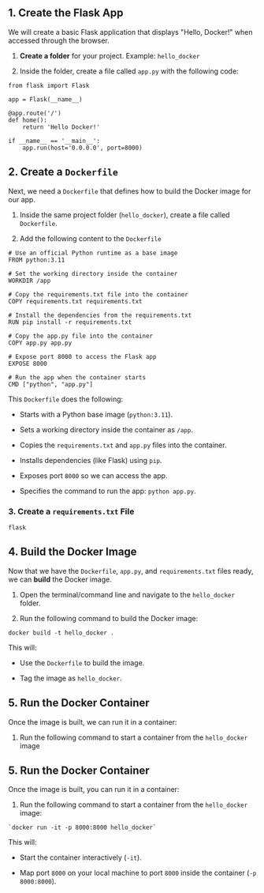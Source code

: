  ## 1. **Create the Flask App**

We will create a basic Flask application that displays "Hello, Docker!" when accessed through the browser.

1. **Create a folder** for your project. Example: `hello_docker`
    
2. Inside the folder, create a file called `app.py` with the following code:

```
from flask import Flask

app = Flask(__name__)

@app.route('/')
def home():
    return 'Hello Docker!'

if __name__ == '__main__':
    app.run(host='0.0.0.0', port=8000)

```


## 2. **Create a `Dockerfile`**

Next, we need a `Dockerfile` that defines how to build the Docker image for our app.

1. Inside the same project folder (`hello_docker`), create a file called `Dockerfile`.
    
2. Add the following content to the `Dockerfile`

```
# Use an official Python runtime as a base image
FROM python:3.11

# Set the working directory inside the container
WORKDIR /app

# Copy the requirements.txt file into the container
COPY requirements.txt requirements.txt

# Install the dependencies from the requirements.txt
RUN pip install -r requirements.txt

# Copy the app.py file into the container
COPY app.py app.py

# Expose port 8000 to access the Flask app
EXPOSE 8000

# Run the app when the container starts
CMD ["python", "app.py"]

```

This `Dockerfile` does the following:

- Starts with a Python base image (`python:3.11`).
    
- Sets a working directory inside the container as `/app`.
    
- Copies the `requirements.txt` and `app.py` files into the container.
    
- Installs dependencies (like Flask) using `pip`.
    
- Exposes port `8000` so we can access the app.
    
- Specifies the command to run the app: `python app.py`.

### 3.  **Create a `requirements.txt` File**

```
flask
```

## 4. **Build the Docker Image**

Now that we have the `Dockerfile`, `app.py`, and `requirements.txt` files ready, we can **build** the Docker image.

1. Open the terminal/command line and navigate to the `hello_docker` folder.
    
2. Run the following command to build the Docker image:
    

```
docker build -t hello_docker .

```

This will:

- Use the `Dockerfile` to build the image.
    
- Tag the image as `hello_docker`.
    

## 5. **Run the Docker Container**

Once the image is built, we can run it in a container:

1. Run the following command to start a container from the `hello_docker` image


## 5. **Run the Docker Container**

Once the image is built, you can run it in a container:

1. Run the following command to start a container from the `hello_docker` image:
    

```
`docker run -it -p 8000:8000 hello_docker`
```


This will:

- Start the container interactively (`-it`).
    
- Map port `8000` on your local machine to port `8000` inside the container (`-p 8000:8000`).